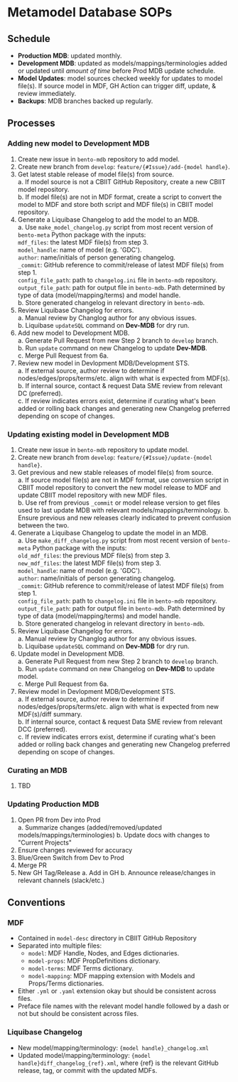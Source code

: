 # Metamodel Database SOPs

## Schedule
* **Production MDB**: updated monthly.
* **Development MDB**: updated as models/mappings/terminologies added or updated until *amount of time* before Prod MDB update schedule.
* **Model Updates**: model sources checked weekly for updates to model file(s). If source model in MDF, GH Action can trigger diff, update, & review immediately.
* **Backups**: MDB branches backed up regularly.

## Processes

### Adding new model to Development MDB
  1. Create new issue in `bento-mdb` repository to add model.
  2. Create new branch from `develop`: `feature/{#Issue}/add-{model handle}`.
  3. Get latest stable release of model file(s) from source.\
    a. If model source is not a CBIIT GitHub Repository, create a new CBIIT model repository.\
    b. If model file(s) are not in MDF format, create a script to convert the model to MDF and store both script and MDF file(s) in CBIIT model repository.
  4. Generate a Liquibase Changelog to add the model to an MDB.\
    a. Use `make_model_changelog.py` script from most recent version of `bento-meta` Python package with the inputs:\
      `mdf_files`: the latest MDF file(s) from step 3.\
      `model_handle`: name of model (e.g. 'GDC').\
      `author`: name/initials of person generating changelog.\
      `_commit`: GitHub reference to commit/release of latest MDF file(s) from step 1.\
      `config_file_path`: path to `changelog.ini` file in `bento-mdb` repository.\
      `output_file_path`: path for output file in `bento-mdb`. Path determined by type of data (model/mapping/terms) and model handle.\
    b. Store generated changelog in relevant directory in `bento-mdb`. 
  5. Review Liquibase Changelog for errors.\
    a. Manual review by Changlog author for any obvious issues.\
    b. Liquibase `updateSQL` command on **Dev-MDB** for dry run.
  6. Add new model to Development MDB.\
    a. Generate Pull Request from new Step 2 branch to `develop` branch.\
    b. Run `update` command on new Changelog to update **Dev-MDB**.\
    c. Merge Pull Request from 6a.
  7. Review new model in Devlopment MDB/Development STS.\
    a. If external source, author review to determine if nodes/edges/props/terms/etc. align with what is expected from MDF(s).\
    b. If internal source, contact & request Data SME review from relevant DC (preferred).\
    c. If review indicates errors exist, determine if curating what's been added or rolling back changes and generating new Changelog preferred depending on scope of changes.

### Updating existing model in Development MDB
  1. Create new issue in `bento-mdb` repository to update model.
  2. Create new branch from `develop`: `feature/{#Issue}/update-{model handle}`.
  3. Get previous and new stable releases of model file(s) from source.\
    a. If source model file(s) are not in MDF format, use conversion script in CBIIT model repository to convert the new model release to MDF and update CBIIT model repository with new MDF files.\
    b. Use ref from previous `_commit` or model release version to get files used to last update MDB with relevant models/mappings/terminology.
    b. Ensure previous and new releases clearly indicated to prevent confusion between the two.
  4. Generate a Liquibase Changelog to update the model in an MDB.\
    a. Use `make_diff_changelog.py` script from most recent version of `bento-meta` Python package with the inputs:\
      `old_mdf_files`: the previous MDF file(s) from step 3.\
      `new_mdf_files`: the latest MDF file(s) from step 3.\
      `model_handle`: name of model (e.g. 'GDC').\
      `author`: name/initials of person generating changelog.\
      `_commit`: GitHub reference to commit/release of latest MDF file(s) from step 1.\
      `config_file_path`: path to `changelog.ini` file in `bento-mdb` repository.\
      `output_file_path`: path for output file in `bento-mdb`. Path determined by type of data (model/mapping/terms) and model handle.\
    b. Store generated changelog in relevant directory in `bento-mdb`. 
  5. Review Liquibase Changelog for errors.\
    a. Manual review by Changlog author for any obvious issues.\
    b. Liquibase `updateSQL` command on **Dev-MDB** for dry run.
  6. Update model in Development MDB.\
    a. Generate Pull Request from new Step 2 branch to `develop` branch.\
    b. Run `update` command on new Changelog on **Dev-MDB** to update model.\
    c. Merge Pull Request from 6a.
  7. Review model in Devlopment MDB/Development STS.\
    a. If external source, author review to determine if nodes/edges/props/terms/etc. align with what is expected from new MDF(s)/diff summary.\
    b. If internal source, contact & request Data SME review from relevant DCC (preferred).\
    c. If review indicates errors exist, determine if curating what's been added or rolling back changes and generating new Changelog preferred depending on scope of changes. 

### Curating an MDB
  1. TBD

### Updating Production MDB
  1. Open PR from Dev into Prod\
    a. Summarize changes (added/removed/updated models/mappings/terminologies)
    b. Update docs with changes to "Current Projects"
  2. Ensure changes reviewed for accuracy
  3. Blue/Green Switch from Dev to Prod
  4. Merge PR
  5. New GH Tag/Release
    a. Add in GH
    b. Announce release/changes in relevant channels (slack/etc.)

## Conventions

### MDF
  * Contained in `model-desc` directory in CBIIT GitHub Repository
  * Separated into multiple files:
    * `model`: MDF Handle, Nodes, and Edges dictionaries.
    * `model-props`: MDF PropDefinitions dictionary.
    * `model-terms`: MDF Terms dictionary.
    * `model-mapping`: MDF mapping extension with Models and Props/Terms dictionaries.
  * Either `.yml` or `.yaml` extension okay but should be consistent across files.
  * Preface file names with the relevant model handle followed by a dash or not but should be consistent across files.

### Liquibase Changelog
  * New model/mapping/terminology: `{model handle}_changelog.xml`
  * Updated model/mapping/terminology: `{model handle}diff_changelog_{ref}.xml`, where {ref} is the relevant GitHub release, tag, or commit with the updated MDFs.
